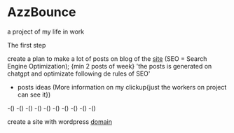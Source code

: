 # AzzBounce
a project of my life in work

The first step

create a plan to make a lot of posts on blog of the [site](https://lazzari.net.br) (SEO = Search Engine Optimization);
{min 2 posts of week}     'the posts is generated on chatgpt and optimizate following de rules of SEO'

- posts ideas (More information on my clickup{just the workers on project can see it})

-()
-()
-()
-()
-()
-()
-()
-()
-()
-()

create a site with wordpress [domain](lazzariagenciaweb.com.br)
